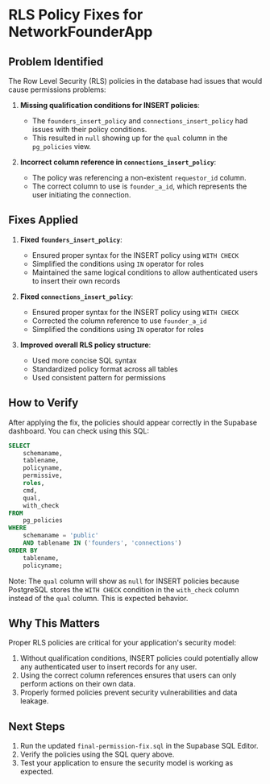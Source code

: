# RLS Policy Fixes for NetworkFounderApp

## Problem Identified

The Row Level Security (RLS) policies in the database had issues that would cause permissions problems:

1. **Missing qualification conditions for INSERT policies**: 
   - The `founders_insert_policy` and `connections_insert_policy` had issues with their policy conditions.
   - This resulted in `null` showing up for the `qual` column in the `pg_policies` view.

2. **Incorrect column reference in `connections_insert_policy`**:
   - The policy was referencing a non-existent `requestor_id` column.
   - The correct column to use is `founder_a_id`, which represents the user initiating the connection.

## Fixes Applied

1. **Fixed `founders_insert_policy`**:
   - Ensured proper syntax for the INSERT policy using `WITH CHECK`
   - Simplified the conditions using `IN` operator for roles
   - Maintained the same logical conditions to allow authenticated users to insert their own records

2. **Fixed `connections_insert_policy`**:
   - Ensured proper syntax for the INSERT policy using `WITH CHECK`
   - Corrected the column reference to use `founder_a_id`
   - Simplified the conditions using `IN` operator for roles

3. **Improved overall RLS policy structure**:
   - Used more concise SQL syntax
   - Standardized policy format across all tables
   - Used consistent pattern for permissions

## How to Verify

After applying the fix, the policies should appear correctly in the Supabase dashboard. You can check using this SQL:

```sql
SELECT
    schemaname,
    tablename,
    policyname,
    permissive,
    roles,
    cmd,
    qual,
    with_check
FROM
    pg_policies
WHERE
    schemaname = 'public'
    AND tablename IN ('founders', 'connections')
ORDER BY
    tablename,
    policyname;
```

Note: The `qual` column will show as `null` for INSERT policies because PostgreSQL stores the `WITH CHECK` condition in the `with_check` column instead of the `qual` column. This is expected behavior.

## Why This Matters

Proper RLS policies are critical for your application's security model:

1. Without qualification conditions, INSERT policies could potentially allow any authenticated user to insert records for any user.
2. Using the correct column references ensures that users can only perform actions on their own data.
3. Properly formed policies prevent security vulnerabilities and data leakage.

## Next Steps

1. Run the updated `final-permission-fix.sql` in the Supabase SQL Editor.
2. Verify the policies using the SQL query above.
3. Test your application to ensure the security model is working as expected.
